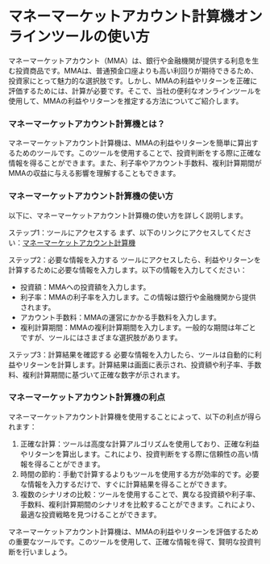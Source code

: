 マネーマーケットアカウント計算機オンラインツールの使い方
============================

マネーマーケットアカウント（MMA）は、銀行や金融機関が提供する利息を生む投資商品です。MMAは、普通預金口座よりも高い利回りが期待できるため、投資家にとって魅力的な選択肢です。しかし、MMAの利益やリターンを正確に評価するためには、計算が必要です。そこで、当社の便利なオンラインツールを使用して、MMAの利益やリターンを推定する方法についてご紹介します。

### マネーマーケットアカウント計算機とは？

マネーマーケットアカウント計算機は、MMAの利益やリターンを簡単に算出するためのツールです。このツールを使用することで、投資判断をする際に正確な情報を得ることができます。また、利子率やアカウント手数料、複利計算期間がMMAの収益に与える影響を理解することもできます。

### マネーマーケットアカウント計算機の使い方

以下に、マネーマーケットアカウント計算機の使い方を詳しく説明します。

ステップ1：ツールにアクセスする まず、以下のリンクにアクセスしてください：[マネーマーケットアカウント計算機](https://www.onlinecalculatorsfree.com/ja/financial/money-market-account-calculator.html)

ステップ2：必要な情報を入力する ツールにアクセスしたら、利益やリターンを計算するために必要な情報を入力します。以下の情報を入力してください：

- 投資額：MMAへの投資額を入力します。
- 利子率：MMAの利子率を入力します。この情報は銀行や金融機関から提供されます。
- アカウント手数料：MMAの運営にかかる手数料を入力します。
- 複利計算期間：MMAの複利計算期間を入力します。一般的な期間は年ごとですが、ツールにはさまざまな選択肢があります。

ステップ3：計算結果を確認する 必要な情報を入力したら、ツールは自動的に利益やリターンを計算します。計算結果は画面に表示され、投資額や利子率、手数料、複利計算期間に基づいて正確な数字が示されます。

### マネーマーケットアカウント計算機の利点

マネーマーケットアカウント計算機を使用することによって、以下の利点が得られます：

1. 正確な計算：ツールは高度な計算アルゴリズムを使用しており、正確な利益やリターンを算出します。これにより、投資判断をする際に信頼性の高い情報を得ることができます。
2. 時間の節約：手動で計算するよりもツールを使用する方が効率的です。必要な情報を入力するだけで、すぐに計算結果を得ることができます。
3. 複数のシナリオの比較：ツールを使用することで、異なる投資額や利子率、手数料、複利計算期間のシナリオを比較することができます。これにより、最適な投資戦略を見つけることができます。

マネーマーケットアカウント計算機は、MMAの利益やリターンを評価するための重要なツールです。このツールを使用して、正確な情報を得て、賢明な投資判断を行いましょう。